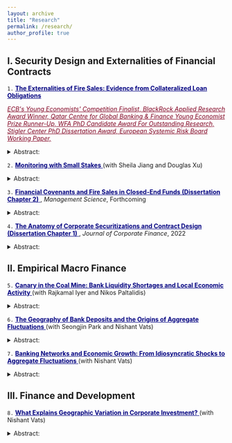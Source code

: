 ```yaml
---
layout: archive
title: "Research"
permalink: /research/
author_profile: true
---
```


## I. Security Design and Externalities of Financial Contracts

 `1.` <a href="https://papers.ssrn.com/sol3/papers.cfm?abstract_id=3735645" style="color:rgb(0, 0, 128); text-decoration: underline;">**The Externalities of Fire Sales: Evidence from Collateralized Loan Obligations** </a>

<a href="https://www.ecb.europa.eu/pub/conferences/ecbforum/previous_fora/2021/html/YE_competition_2021.en.html" style="color:rgb(128, 0, 32);">*ECB's Young Economists' Competition Finalist,* </a> <a href="https://www.blackrock.com/corporate/applied-research-award/prior-program-winners" style="color:rgb(128, 0, 32);">*BlackRock Applied Research Award Winner,* </a> <a href="https://www.kcl.ac.uk/news/young-economist-prize-competition" style="color:rgb(128, 0, 32);">*Qatar Centre for Global Banking & Finance Young Economist Prize Runner-Up,* </a> <a href="https://westernfinance.org/wp-content/uploads/2021.links_.pdf" style="color:rgb(128, 0, 32);">*WFA PhD Candidate Award For Outstanding Research,* </a> <a href="https://www.chicagobooth.edu/research/stigler/research/phd-dissertation-award" style="color:rgb(128, 0, 32);">*Stigler Center PhD Dissertation Award,* </a> <a href="https://www.esrb.europa.eu/pub/pdf/wp/esrb.wp.141.en.pdf?a4df56ef10c1106af985488bee9b0435" style="color:rgb(128, 0, 32);">*European Systemic Risk Board Working Paper,* </a>

<details>
<summary>Abstract:</summary>
 
> This paper uses an exogenous industry shock to demonstrate that covenants in debt markets cause spillovers and trigger liquidations of unrelated loans in loan portfolios. Specifically, I show that following a negative shock to the oil and gas (O&G) industry, collateralized loan obligations (CLOs) with exposure to O&G loans are pushed closer to their covenant thresholds and sell non-O&G loans in the secondary market to alleviate these constraints. These sales exert price pressure on the securities of non-O&G firms, creating market dislocations. The erosion in the liquidity positions of exposed firms also spills over into real economic activity. Hence, liquidations originating from covenants may exacerbate credit crunches, by propagating shocks through capital markets.
</details>

`2.` <a href="https://papers.ssrn.com/sol3/papers.cfm?abstract_id=4271851" style="color:rgb(0, 0, 128); text-decoration: underline;">**Monitoring with Small Stakes** </a>(with Sheila Jiang and Douglas Xu)
<details>
<summary>Abstract:</summary>

>This paper proposes a mechanism to address the issue of "monitoring with small stakes" in syndicated lending. We identify two sources that incentivize creditor monitoring: skin-in-the-game and rent extraction from renegotiation. Renegotiation-based rent extraction serves a substitute to banks' loan stake for monitoring incentives, facilitating institutional investors’ participation in syndicated lending. We use the passage of a tax policy that exogenously reduced renegotiation frictions to identify this channel. Our findings suggests that a less frictional renegotiation environment leads to more diligent monitoring, smaller bank shares in new loans and improved borrower performance, particularly in pre-existing deals with lower bank skin-in-the-game. 
          </details>

 `3.` <a href="https://papers.ssrn.com/sol3/papers.cfm?abstract_id=3595416" style="color:rgb(0, 0, 128); text-decoration: underline;">**Financial Covenants and Fire Sales in Closed-End Funds (Dissertation Chapter 2)** </a>, _Management Science_, Forthcoming 
<details>
<summary>Abstract:</summary>

> Closed-end funds are thought to have negligible fire sale risk as they have stable funding. However, I show that embedded covenants can generate price pressure in collateralized loan obligation (CLO) funds, even though such funds are closed end. Loans held by constrained CLOs report significantly lower cumulative returns than loans held by unconstrained CLOs. This can be explained by contractual arbitrage, a practice by which CLOs exploit loopholes in the design of covenants to mechanically loosen their covenants and avoid covenant breaches. Covenant breaches are associated with significant pecuniary and non-pecuniary costs, affecting CLO compensation, reputation and career prospects. I show that when covenants breaches are imminent, managers fire sell distressed loans. Hence, I demonstrate a channel by which closed-end funds can also create fire sale risk, akin to their open-end counterparts.
          </details>

`4.` <a href="https://papers.ssrn.com/sol3/papers.cfm?abstract_id=3740092" style="color:rgb(0, 0, 128); text-decoration: underline;">**The Anatomy of Corporate Securitizations and Contract Design (Dissertation Chapter 1)** </a>, _Journal of Corporate Finance_, 2022
<details>
<summary>Abstract:</summary>

> Collateralized loan obligations (CLOs), intermediaries situated between investors and traditional banks, play an increasingly central role in the provision of credit to constrained corporations, holding as much as 75% of all new institutional leveraged loans. Despite their ascendancy in the risky corporate credit market, there has been little academic research on the CLO market. This paper provides a comprehensive overview of the design and structure of the CLO market, describing the general macroeconomic milieu that has facilitated the rapid growth of the market, the mechanics therein, as well as recent risks that have emerged. Understanding the anatomy and dynamics of CLOs is paramount for developing insights into the role of non-bank financial intermediaries in financial markets.
          </details>


## II. Empirical Macro Finance

`5.` <a href="https://papers.ssrn.com/sol3/papers.cfm?abstract_id=4247519" style="color:rgb(0, 0, 128); text-decoration: underline;">**Canary in the Coal Mine: Bank Liquidity Shortages and Local Economic Activity** </a> (with Rajkamal Iyer and Nikos Paltalidis)
<details>
<summary>Abstract:</summary>

> This paper investigates the relation between bank liquidity and local economic activity. We find that an increase in deposit rates offered by banks within a geographic region is associated with contractions in economic activity. As a region heads to an economic downturn, deposit growth slows down, prompting banks to increase deposit rates to support their balance sheet. This increase in deposit rates reflects the liquidity squeeze experienced by banks due to deteriorating economic conditions, which in turn serves as an indicator of an impending economic contraction.
          </details>

`6.` <a href="https://papers.ssrn.com/sol3/papers.cfm?abstract_id=3883605" style="color:rgb(0, 0, 128); text-decoration: underline;">**The Geography of Bank Deposits and the Origins of Aggregate Fluctuations** </a> (with Seongjin Park and Nishant Vats)
<details>
<summary>Abstract:</summary>

> What are the aggregate effects of deposit shocks? Using the granular-instrumental-variable methodology, we identify the deposit elasticity of economic growth as 0.87 and the money multiplier as 1.18. We construct deposit shocks by combining a new fact regarding the within-bank geographic concentration of deposits -- 30% of deposits are concentrated in a single county -- with local natural disasters. Large natural disasters in deposit-concentrated areas negatively affect bank deposits and amplify through bank internal capital markets. These shocks can explain 3.30% of the variation in economic growth. Lender and borrower-side frictions are critical for the aggregation of local shocks.
          </details>

`7.` <a href="https://papers.ssrn.com/sol3/papers.cfm?abstract_id=3556299" style="color:rgb(0, 0, 128); text-decoration: underline;">**Banking Networks and Economic Growth: From Idiosyncratic Shocks to Aggregate Fluctuations** </a> (with Nishant Vats)
<details>
<summary>Abstract:</summary>

> This paper explores the transmission of non-capital shocks through banking networks. We construct non-capital (idiosyncratic) shocks, using labor productivity shocks to large firms. We document a change in the relationship between foreign idiosyncratic shocks and domestic economic growth between 1978 and 2000. Contemporaneous changes in banking integration drive this phenomenon as geographically diversified banks divert funds away from economies experiencing negative shocks towards other unaffected economies. Our granular-IV estimates suggest that a 1% increase in bank loan supply is associated with a 0.05-0.26 pp increase in economic growth. Lastly, this can potentially explain the Great Moderation.
          </details>

## III. Finance and Development


`8.` <a href="https://papers.ssrn.com/sol3/papers.cfm?abstract_id=3851008" style="color:rgb(0, 0, 128); text-decoration: underline;">**What Explains Geographic Variation in Corporate Investment?** </a> (with Nishant Vats)
<details>
<summary>Abstract:</summary>

> We show that history can explain the geographic concentration of investment over and above traditional agglomerative forces, geography, and expectations. We use spatial variation in direct and indirect British rule to identify differences in historical circumstances. Using this within-country variation in historical circumstances, combined with a local identification approach and instrumental variable strategy, we explain the spatial differences in investment. Differences in historical origins can explain 13% of total geographic variation in investment. Moreover, investment is 8-10% lower in direct ruled areas. Our results indicate that history can have long-run consequences through its effect on economic organizations and state capacity.
          </details>

